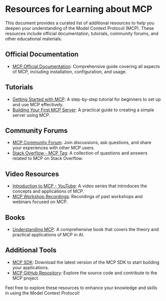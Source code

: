 # Resources for Learning about MCP

This document provides a curated list of additional resources to help you deepen your understanding of the Model Context Protocol (MCP). These resources include official documentation, tutorials, community forums, and other educational materials.

## Official Documentation
- [MCP Official Documentation](https://example.com/mcp-docs): Comprehensive guide covering all aspects of MCP, including installation, configuration, and usage.

## Tutorials
- [Getting Started with MCP](https://example.com/getting-started): A step-by-step tutorial for beginners to set up and use MCP effectively.
- [Building Your First MCP Server](https://example.com/build-server): A practical guide to creating a simple server using MCP.

## Community Forums
- [MCP Community Forum](https://example.com/forum): Join discussions, ask questions, and share your experiences with other MCP users.
- [Stack Overflow - MCP Tag](https://stackoverflow.com/questions/tagged/mcp): A collection of questions and answers related to MCP on Stack Overflow.

## Video Resources
- [Introduction to MCP - YouTube](https://youtube.com/example): A video series that introduces the concepts and applications of MCP.
- [MCP Workshop Recordings](https://youtube.com/example-workshop): Recordings of past workshops and webinars focused on MCP.

## Books
- [Understanding MCP](https://example.com/book): A comprehensive book that covers the theory and practical applications of MCP in AI.

## Additional Tools
- [MCP SDK](https://example.com/sdk): Download the latest version of the MCP SDK to start building your applications.
- [MCP GitHub Repository](https://github.com/example/mcp): Explore the source code and contribute to the MCP project.

Feel free to explore these resources to enhance your knowledge and skills in using the Model Context Protocol!